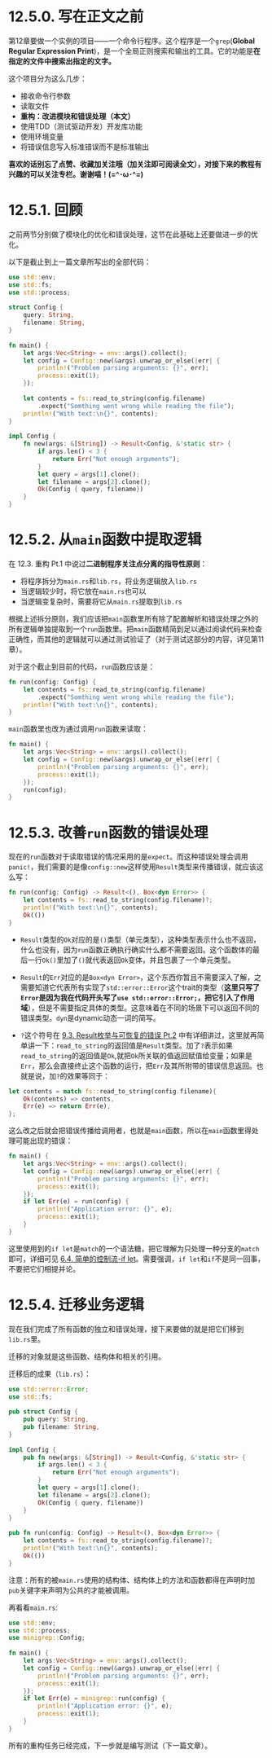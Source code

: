 # 12.5.0. 写在正文之前
第12章要做一个实例的项目——一个命令行程序。这个程序是一个`grep`(**Global Regular Expression Print**)，是一个全局正则搜索和输出的工具。它的功能是**在指定的文件中搜索出指定的文字。**

这个项目分为这么几步：
- 接收命令行参数
- 读取文件
- **重构：改进模块和错误处理（本文）**
- 使用TDD（测试驱动开发）开发库功能
- 使用环境变量
- 将错误信息写入标准错误而不是标准输出

**喜欢的话别忘了点赞、收藏加关注哦（加关注即可阅读全文），对接下来的教程有兴趣的可以关注专栏。谢谢喵！(=^･ω･^=)**

# 12.5.1. 回顾
之前两节分别做了模块化的优化和错误处理，这节在此基础上还要做进一步的优化。

以下是截止到上一篇文章所写出的全部代码：
```rust
use std::env;  
use std::fs;  
use std::process;  
  
struct Config {  
    query: String,  
    filename: String,  
}  
  
fn main() {  
    let args:Vec<String> = env::args().collect();  
    let config = Config::new(&args).unwrap_or_else(|err| {  
        println!("Problem parsing arguments: {}", err);  
        process::exit(1);  
    });  
  
    let contents = fs::read_to_string(config.filename)  
        .expect("Somthing went wrong while reading the file");  
    println!("With text:\n{}", contents);  
}  
  
impl Config {  
    fn new(args: &[String]) -> Result<Config, &'static str> {  
        if args.len() < 3 {  
            return Err("Not enough arguments");  
        }  
        let query = args[1].clone();  
        let filename = args[2].clone();  
        Ok(Config { query, filename})  
    }  
}
```

# 12.5.2. 从`main`函数中提取逻辑
在 12.3. 重构 Pt.1 中说过**二进制程序关注点分离的指导性原则**：
- 将程序拆分为`main.rs`和`lib.rs`，将业务逻辑放入`lib.rs`
- 当逻辑较少时，将它放在`main.rs`也可以
- 当逻辑变复杂时，需要将它从`main.rs`提取到`lib.rs`

根据上述拆分原则，我们应该把`main`函数里所有除了配置解析和错误处理之外的所有逻辑单独提取到一个`run`函数里。把`main`函数精简到足以通过阅读代码来检查正确性，而其他的逻辑就可以通过测试验证了（对于测试这部分的内容，详见第11章）。

对于这个截止到目前的代码，`run`函数应该是：
```rust
fn run(config: Config) {  
    let contents = fs::read_to_string(config.filename)  
        .expect("Somthing went wrong while reading the file");  
    println!("With text:\n{}", contents);  
}
```

`main`函数里也改为通过调用`run`函数来读取：
```rust
fn main() {  
    let args:Vec<String> = env::args().collect();  
    let config = Config::new(&args).unwrap_or_else(|err| {  
        println!("Problem parsing arguments: {}", err);  
        process::exit(1);  
    });  
    run(config);  
}
```

# 12.5.3. 改善`run`函数的错误处理
现在的`run`函数对于读取错误的情况采用的是`expect`。而这种错误处理会调用`panic!`，我们需要的是像`config::new`这样使用`Result`类型来传播错误，就应该这么写：
```rust
fn run(config: Config) -> Result<(), Box<dyn Error>> {  
    let contents = fs::read_to_string(config.filename)?;  
    println!("With text:\n{}", contents);  
    Ok(())  
}
```
- `Result`类型的`Ok`对应的是`()`类型（单元类型），这种类型表示什么也不返回，什么也没有，因为`run`函数正确执行确实什么都不需要返回。这个函数体的最后一行`Ok()`里加了`()`就代表返回`Ok`变体，并且包裹了一个单元类型。

- `Result`的`Err`对应的是`Box<dyn Error>`，这个东西你暂且不需要深入了解，之需要知道它代表所有实现了`std::error::Error`这个trait的类型（**这里只写了`Error`是因为我在代码开头写了`use std::error::Error;`，把它引入了作用域**），但是不需要指定具体的类型。这意味着在不同的场景下可以返回不同的错误类型。`dyn`是dynamic动态一词的简写。

- `?`这个符号在 [9.3. Result枚举与可恢复的错误 Pt.2](https://blog.csdn.net/weixin_71793197/article/details/144875398) 中有详细讲过，这里就再简单讲一下：`read_to_string`的返回值是`Result`类型。加了`?`表示如果`read_to_string`的返回值是`Ok`,就把`Ok`所关联的值返回赋值给变量；如果是`Err`，那么会直接终止这个函数的运行，把`Err`及其所附带的错误信息返回。也就是说，加`?`的效果等同于：
```rust
let contents = match fs::read_to_string(config.filename){
	Ok(contents) => contents,
	Err(e) => return Err(e),
};
```

这么改之后就会把错误传播给调用者，也就是`main`函数，所以在`main`函数里得处理可能出现的错误：
```rust
fn main() {  
    let args:Vec<String> = env::args().collect();  
    let config = Config::new(&args).unwrap_or_else(|err| {  
        println!("Problem parsing arguments: {}", err);  
        process::exit(1);  
    });  
    if let Err(e) = run(config) {  
        println!("Application error: {}", e);  
        process::exit(1);  
    }  
}
```
这里使用到的`if let`是`match`的一个语法糖，把它理解为只处理一种分支的`match`即可，详细可见 [6.4. 简单的控制流-if let](https://blog.csdn.net/weixin_71793197/article/details/144708909)。需要强调，`if let`和`if`不是同一回事，不要把它们相提并论。

# 12.5.4. 迁移业务逻辑
现在我们完成了所有函数的独立和错误处理，接下来要做的就是把它们移到`lib.rs`里。

迁移的对象就是这些函数、结构体和相关的引用。

迁移后的成果（`lib.rs`）：
```rust
use std::error::Error;  
use std::fs;  
  
pub struct Config {  
    pub query: String,  
    pub filename: String,  
}  
  
impl Config {  
    pub fn new(args: &[String]) -> Result<Config, &'static str> {  
        if args.len() < 3 {  
            return Err("Not enough arguments");  
        }  
        let query = args[1].clone();  
        let filename = args[2].clone();  
        Ok(Config { query, filename})  
    }  
}  
  
pub fn run(config: Config) -> Result<(), Box<dyn Error>> {  
    let contents = fs::read_to_string(config.filename)?;  
    println!("With text:\n{}", contents);  
    Ok(())  
}
```
注意：所有的被`main.rs`使用的结构体、结构体上的方法和函数都得在声明时加`pub`关键字来声明为公共的才能被调用。

再看看`main.rs`:
```rust
use std::env;  
use std::process;  
use minigrep::Config;  
  
fn main() {  
    let args:Vec<String> = env::args().collect();  
    let config = Config::new(&args).unwrap_or_else(|err| {  
        println!("Problem parsing arguments: {}", err);  
        process::exit(1);  
    });  
    if let Err(e) = minigrep::run(config) {  
        println!("Application error: {}", e);  
        process::exit(1);  
    }  
}
```

所有的重构任务已经完成，下一步就是编写测试（下一篇文章）。
